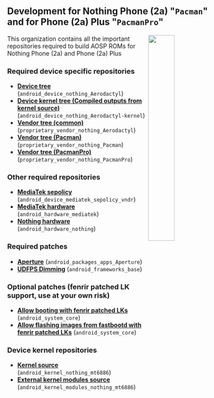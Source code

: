 ## Development for Nothing Phone (2a) "`Pacman`" and for Phone (2a) Plus "`PacmanPro`"

<div>
  <img align="right" width="35%" src="https://www.bouyguestelecom.fr/media/catalog/product/n/o/nothing-phone-2a-plus-argent-dos.png">
</div>

This organization contains all the important repositories required to build AOSP ROMs for Nothing Phone (2a) and Phone (2a) Plus

### Required device specific repositories
* [**Device tree**](https://github.com/Nothing-2A/android_device_nothing_Aerodactyl) (`android_device_nothing_Aerodactyl`)
* [**Device kernel tree (Compiled outputs from kernel source)**](https://github.com/Nothing-2A/android_device_nothing_Aerodactyl-kernel) (`android_device_nothing_Aerodactyl-kernel`)
* [**Vendor tree (common)**](https://gitlab.com/nothing-2a/proprietary_vendor_nothing_Aerodactyl) (`proprietary_vendor_nothing_Aerodactyl`)
* [**Vendor tree (Pacman)**](https://gitlab.com/nothing-2a/proprietary_vendor_nothing_Pacman) (`proprietary_vendor_nothing_Pacman`)
* [**Vendor tree (PacmanPro)**](https://gitlab.com/nothing-2a/proprietary_vendor_nothing_PacmanPro) (`proprietary_vendor_nothing_PacmanPro`)

### Other required repositories
* [**MediaTek sepolicy**](https://github.com/Nothing-2A/android_device_mediatek_sepolicy_vndr) (`android_device_mediatek_sepolicy_vndr`)
* [**MediaTek hardware**](https://github.com/Nothing-2A/android_hardware_mediatek) (`android_hardware_mediatek`)
* [**Nothing hardware**](https://github.com/Nothing-2A/android_hardware_nothing) (`android_hardware_nothing`)

### Required patches
* [**Aperture**](https://github.com/Nothing-2A/android_packages_apps_Aperture/commit/36c9507ecf2a1a798d2e7931d9019bacc3cc6052) (`android_packages_apps_Aperture`)
* [**UDFPS Dimming**](https://github.com/Nothing-2A/android_frameworks_base/commit/79b3ae0b06ffdbadde3d2106a2bbf895b074ffb2) (`android_frameworks_base`)

### Optional patches (fenrir patched LK support, use at your own risk)
* [**Allow booting with fenrir patched LKs**](https://github.com/Nothing-2A/android_system_core/commit/8ff6e7a68523c3b870d8dcd5713c71ea15b43dd2) (`android_system_core`)
* [**Allow flashing images from fastbootd with fenrir patched LKs**](https://github.com/Nothing-2A/android_system_core/commit/0d5990a96c5e6a404887f5575c5d00bcbbaaef74) (`android_system_core`)

### Device kernel repositories
* [**Kernel source**](https://github.com/Nothing-2A/android_kernel_nothing_mt6886) (`android_kernel_nothing_mt6886`)
* [**External kernel modules source**](https://github.com/Nothing-2A/android_kernel_modules_nothing_mt6886) (`android_kernel_modules_nothing_mt6886`)
